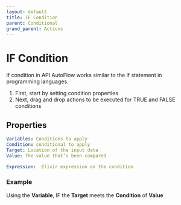 ```yaml
---
layout: default
title: IF Condition
parent: Conditional
grand_parent: Actions
---
```

# IF Condition
If condition in API AutoFlow works similar to the if statement in programming languages.

1. First, start by setting condition properties
2. Next, drag and drop actions to be executed for TRUE and FALSE conditions

## Properties
```yaml
Variables: Conditions to apply
Condition: conditional to apply
Target: Location of the input data
Value: The value that’s been compared

Expression:  Elixir expression on the condition
```

### Example
Using the **Variable**, IF the **Target** meets the **Condition** of **Value**
